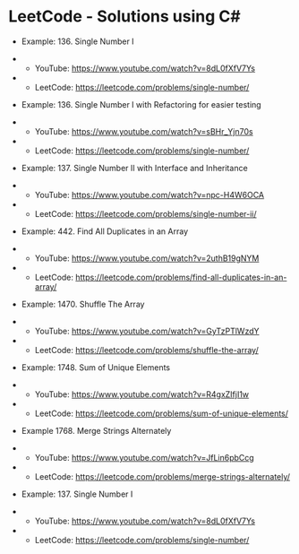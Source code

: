 # LeetCode - Solutions using C# 
* Example: 136. Single Number I
*  - YouTube: https://www.youtube.com/watch?v=8dL0fXfV7Ys 
*  - LeetCode: https://leetcode.com/problems/single-number/
* Example: 136. Single Number I with Refactoring for easier testing
*  - YouTube: https://www.youtube.com/watch?v=sBHr_Yjn70s 
*  - LeetCode: https://leetcode.com/problems/single-number/
* Example: 137. Single Number II with Interface and Inheritance 
*  - YouTube: https://www.youtube.com/watch?v=npc-H4W6OCA 
*  - LeetCode: https://leetcode.com/problems/single-number-ii/
* Example: 442. Find All Duplicates in an Array 
*  - YouTube: https://www.youtube.com/watch?v=2uthB19gNYM 
*  - LeetCode: https://leetcode.com/problems/find-all-duplicates-in-an-array/
* Example: 1470. Shuffle The Array
*  - YouTube: https://www.youtube.com/watch?v=GyTzPTlWzdY 
*  - LeetCode: https://leetcode.com/problems/shuffle-the-array/
* Example: 1748. Sum of Unique Elements 
*  - YouTube: https://www.youtube.com/watch?v=R4gxZIfjI1w
*  - LeetCode: https://leetcode.com/problems/sum-of-unique-elements/
* Example 1768. Merge Strings Alternately 
*  - YouTube: https://www.youtube.com/watch?v=JfLin6pbCcg 
*  - LeetCode: https://leetcode.com/problems/merge-strings-alternately/

* Example: 137. Single Number I
*  - YouTube: https://www.youtube.com/watch?v=8dL0fXfV7Ys 
*  - LeetCode: https://leetcode.com/problems/single-number/
